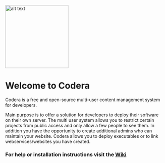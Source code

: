 <img src="https://raw.githubusercontent.com/spaghettic0der/codera/4f2fb501e4c833f9a9186883500bfaa8df839a44/images/icons/Codera-Logo-transparent.png?token=APkZHp-ZoYkMLddDw06i_deGIZ_McPeJks5XIST3wA%3D%3D" alt="alt text" width="200" height="200">

# Welcome to Codera

Codera is a free and open-source multi-user content management system for developers.

Main purpose is to offer a solution for developers to deploy their software on their own server. The multi user system allows you to restrict certain projects from public access and only allow a few people to see them. In addition you have the opportunity to create additional admins who can maintain your website. Codera allows you to deploy executables or to link webservices/websites you have created.


### For help or installation instructions visit the [Wiki](https://github.com/spaghettic0der/codera/wiki)
